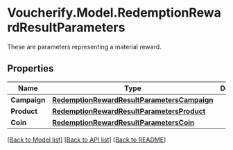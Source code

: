 # Voucherify.Model.RedemptionRewardResultParameters
These are parameters representing a material reward.

## Properties

Name | Type | Description | Notes
------------ | ------------- | ------------- | -------------
**Campaign** | [**RedemptionRewardResultParametersCampaign**](RedemptionRewardResultParametersCampaign.md) |  | [optional] 
**Product** | [**RedemptionRewardResultParametersProduct**](RedemptionRewardResultParametersProduct.md) |  | [optional] 
**Coin** | [**RedemptionRewardResultParametersCoin**](RedemptionRewardResultParametersCoin.md) |  | [optional] 

[[Back to Model list]](../README.md#documentation-for-models) [[Back to API list]](../README.md#documentation-for-api-endpoints) [[Back to README]](../README.md)

